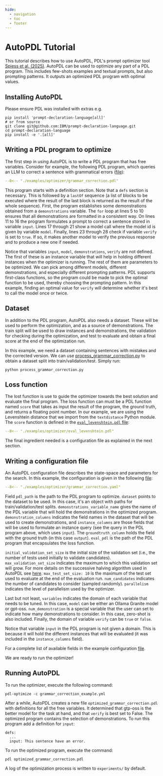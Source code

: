 ```yaml
---
hide:
  - navigation
  - toc
  - footer
---
```


# AutoPDL Tutorial

This tutorial describes how to use AutoPDL, PDL's prompt optimizer tool [Spiess et al. (2025)](https://openreview.net/forum?id=CAeISyE3aR). AutoPDL can be used to optimize any part of a PDL program. This includes few-shots examples and textual prompts, but also prompting patterns. It outputs an optimized PDL program with optimal values.

## Installing AutoPDL

Please ensure PDL was installed with extras e.g.

``` { .bash .copy .annotate linenums="1" }
pip install 'prompt-declaration-language[all]'
# or from source
git clone git@github.com:IBM/prompt-declaration-language.git
cd prompt-declaration-language
pip install -e '.[all]'
```

## Writing a PDL program to optimize

The first step in using AutoPDL is to write a PDL program that has free variables. Consider for example, the following PDL program, which queries an LLM to correct a sentence with grammatical errors ([file](https://github.com/IBM/prompt-declaration-language/blob/main/examples/optimizer/grammar_correction.pdl)):

```yaml linenums="1"
--8<-- "./examples/optimizer/grammar_correction.pdl"
```

This program starts with a definition section. Note that a `defs` section is necessary. This is followed by a `lastOf` sequence (a list of blocks to be executed where the result of the last block is returned as the result of the whole sequence). First, the program establishes some demonstrations obtained from a `demonstrations` variable. The `for` loop at lines 5 to 10 ensures that all demonstrations are formatted in a consistent way. On lines 11 to 16 the program formulates a prompt to correct a sentence stored in variable `input`. Lines 17 through 21 show a model call where the model id is given by variable `model`. Finally, lines 23 through 28 check if variable `verify` is set to `true`. If so, it makes another model to verify the previous response and to produce a new one if needed.

Notice that variables `input`, `model`, `demonstrations`, `verify` are not defined. The first of these is an instance variable that will help in holding different instances when the optimizer is running. The rest of them are parameters to be optimized. We can pick among different models, different demonstrations, and especially different prompting patterns. PDL supports first-class functions, so the program could be made to pick the optimal function to be used, thereby choosing the prompting pattern. In this example, finding an optimal value for `verify` will determine whether it's best to call the model once or twice.



## Dataset

In addition to the PDL program, AutoPDL also needs a dataset. These will be used to perform the optimization, and as a source of demonstrations. The train split will be used to draw instances and demonstrations, the validation for checking during the optimization, and test to evaluate and obtain a final score at the end of the optimization run.

 In this example, we need a dataset containing sentences with mistakes and the corrected version. We can use [process_grammar_correction.py](https://github.com/IBM/prompt-declaration-language/blob/main/examples/optimizer/process_grammar_correction.py) to obtain a dataset split into train/validation/test. Simply run:

```
python process_grammar_correction.py
```

## Loss function

The lost function is use to guide the optimizer towards the best solution and evaluate the final program. The loss function can must be a PDL function named `score` that takes as input the result of the program, the ground truth, and returns a floating point number.
In our example, we are using the Levenshtein distance that we import from the `textdistance` Python module. The `score` function is defined in the [`eval_levenshtein.pdl` file](https://github.com/IBM/prompt-declaration-language/blob/main/examples/optimizer/eval_levenshtein.pdl):

```yaml
--8<-- "./examples/optimizer/eval_levenshtein.pdl"
```

The final ingredient needed is a configuration file as explained in the next section.

## Writing a configuration file

An AutoPDL configuration file describes the state-space and parameters for the search. In this example, the configuration is given in the following [file](https://github.com/IBM/prompt-declaration-language/blob/main/examples/optimizer/grammar_correction.yaml):

```yaml
--8<-- "./examples/optimizer/grammar_correction.yaml"
```

Field `pdl_path` is the path to the PDL program to optimize. `dataset` points to the dataset to be used. In this case, it's an object with paths for train/validation/test splits. 
`demonstrations_variable_name` gives the name of the PDL variable that will hold the demonstrations in the optimized program. `demonstration_columns` indicates the field names in the dataset that will be used to create demonstrations, and `instance_columns` are those fields that will be used to formulate an instance query (see the query in the PDL program above, which uses `input`). The `groundtruth_column` holds the field with the ground truth (in this case `output`). `eval_pdl` is the path of the PDL program that encapsulates the loss function.

`initial_validation_set_size` is the initial size of the validation set (i.e., the number of tests used initially to validate candidates). `max_validation_set_size` indicates the maximum to which this validation set will grow. For more details on the successive halving algorithm used in AutoPDL see [here](https://arxiv.org/abs/2504.04365). `max_test_set_size: 10` is the maximum of the test set used to evaluate at the end of the evaluation run. `num_candidates` indicates the number of candidates to consider (sampled randomly). `parallelism` indicates the level of parallelism used by the optimizer.

Last but not least, `variables` indicates the domain of each variable that needs to be tuned. In this case, `model` can be either an Ollama Granite model or gpt-oss. `num_demonstration` is a special variable that the user can set to indicate how many demonstrations to consider. In this case, zero-shot is also included. Finally, the domain of variable `verify` can be `true` or `false`.

Notice that variable `input` in the PDL program is not given a domain. This is because it will hold the different instances that will be evaluated (it was included in the `instance_columns` field).

For a complete list of available fields in the example configuration [file](https://github.com/IBM/prompt-declaration-language/blob/main/src/pdl/optimize/config_parser.py).


We are ready to run the optimizer!

## Running AutoPDL

To run the optimizer, execute the following command:

```
pdl-optimize -c grammar_correction_example.yml
```

After a while, AutoPDL creates a new file `optimized_grammar_correction.pdl` with definitions for all the free variables. It determined that gtp-oss is the better model for the task at hand, and that `verify` is best set to False. The optimized program contains the selection of demonstrations. To run this program add a definition for `input`:

```
defs:
  ...
  input: This sentence have an error.
```

To run the optimized program, execute the command:
```
pdl optimized_grammar_correction.pdl
```

A log of the optimization process is written to `experiments/` by default.
